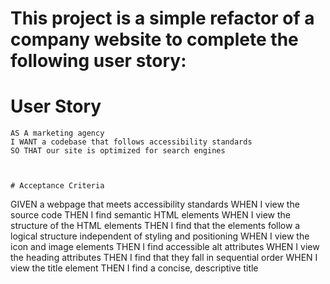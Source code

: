 # This project is a simple refactor of a company website to complete the following user story:

# User Story
```
AS A marketing agency
I WANT a codebase that follows accessibility standards
SO THAT our site is optimized for search engines



# Acceptance Criteria
```
GIVEN a webpage that meets accessibility standards
WHEN I view the source code
THEN I find semantic HTML elements
WHEN I view the structure of the HTML elements
THEN I find that the elements follow a logical structure independent of styling and positioning
WHEN I view the icon and image elements
THEN I find accessible alt attributes
WHEN I view the heading attributes
THEN I find that they fall in sequential order
WHEN I view the title element
THEN I find a concise, descriptive title